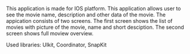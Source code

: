This application is made for IOS platform.  This application allows user to see the movie name, description and other data of the movie.
The appication consists of two screens. The first screen shows the list of movies with picture of the movie, name and short desciption.
The second screen shows full moview overview.

Used libraries: UIkit, Coordinator, SnapKit
